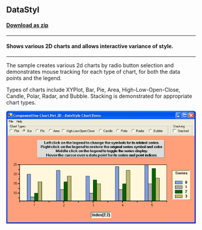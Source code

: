 ## DataStyl
#### [Download as zip](https://grapecity.github.io/DownGit/#/home?url=https://github.com/GrapeCity/ComponentOne-WinForms-Samples/tree/master/NetFramework\Charts\VB\DataStyl)
____
#### Shows various 2D charts and allows interactive variance of style.
____
The sample creates various 2d charts by radio button selection and demonstrates mouse tracking for each type of chart, for both the data points and the legend.

Types of charts include XYPlot, Bar, Pie, Area, High-Low-Open-Close, Candle, Polar, Radar, and Bubble. Stacking is demonstrated for appropriate chart types.

![screenshot](screenshot.PNG)
